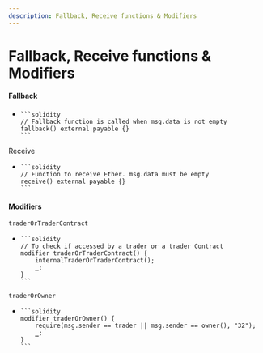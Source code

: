 ```yaml
---
description: Fallback, Receive functions & Modifiers
---
```


# Fallback, Receive functions & Modifiers

#### Fallback

* ````solidity
  ```solidity
  // Fallback function is called when msg.data is not empty
  fallback() external payable {}
  ```
  ````

Receive

* ````solidity
  ```solidity
  // Function to receive Ether. msg.data must be empty
  receive() external payable {}
  ```
  ````

#### Modifiers

```
traderOrTraderContract
```

* ````solidity
  ```solidity
  // To check if accessed by a trader or a trader Contract
  modifier traderOrTraderContract() {
      internalTraderOrTraderContract();
      _;
  }
  ```
  ````

```
traderOrOwner
```

* <pre class="language-solidity"><code class="lang-solidity">```solidity
  modifier traderOrOwner() {
      require(msg.sender == trader || msg.sender == owner(), "32");
  <strong>    _;
  </strong>}
  ```
  </code></pre>

